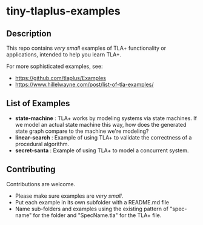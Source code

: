 # tiny-tlaplus-examples

## Description

This repo contains *very small* examples of TLA+ functionality or applications, intended to help you learn TLA+.

For more sophisticated examples, see:

* https://github.com/tlaplus/Examples
* https://www.hillelwayne.com/post/list-of-tla-examples/

## List of Examples

* **state-machine** :  TLA+ works by modeling systems via state machines.  If we model an actual state machine this way, how does the generated state graph compare to the machine we're modeling?
* **linear-search** : Example of using TLA+ to validate the correctness of a procedural algorithm.
* **secret-santa** : Example of using TLA+ to model a concurrent system.


## Contributing

Contributions are welcome.  
* Please make sure examples are *very small*.
* Put each example in its own subfolder with a README.md file
* Name sub-folders and examples using the existing pattern of "spec-name" for the folder and "SpecName.tla" for the TLA+ file.
